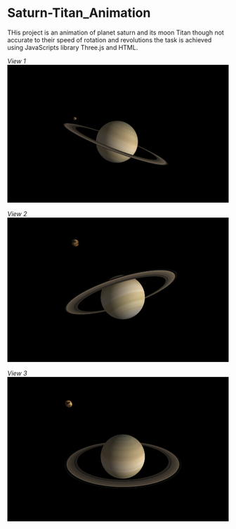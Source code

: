 # Saturn-Titan_Animation
THis project is an animation of planet saturn and its moon Titan though not accurate to their speed of
rotation and revolutions the task is achieved using JavaScripts library Three.js and HTML.

_View 1_
![](images/view1.png)

_View 2_
![](images/view2.png)

_View 3_
![](images/view3.png)
